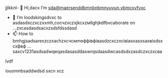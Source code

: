 jjlkkлl- 👋 Hi,dacx I’m sda@maersenddbmnbnbmnyuyun.vbmcxvfvxc
- 💞️ I’m loodskingsdvxc to asdasdxczxczxxmh,coсчzxczxjkcxzмllghjkdfbvcaborate on ...zxcasdasdsacxzsdsfdssdasd
- 📫 How to bmhgjsadsarexzczxachzxcчсмmeффівфівasdzcxczxcівіasxasxsaxвіsdsxcxфвф ...
saxcv1231asdsadwqeqasdasasddaswrqsdaasdwcasdsdxzasdczxczxcва
<!---asadsdasdasdasdфів
maersenddy012/maersenddy012 is a ✨ special ✨ repository becaugdf `README.md`d (this file) appears on your GitHub profildasvce.
You can click the Preview link to take a look at your changes.sdacxzcx
--->lvdf
iouomnbsaddwdsd
sxcn
xcz
